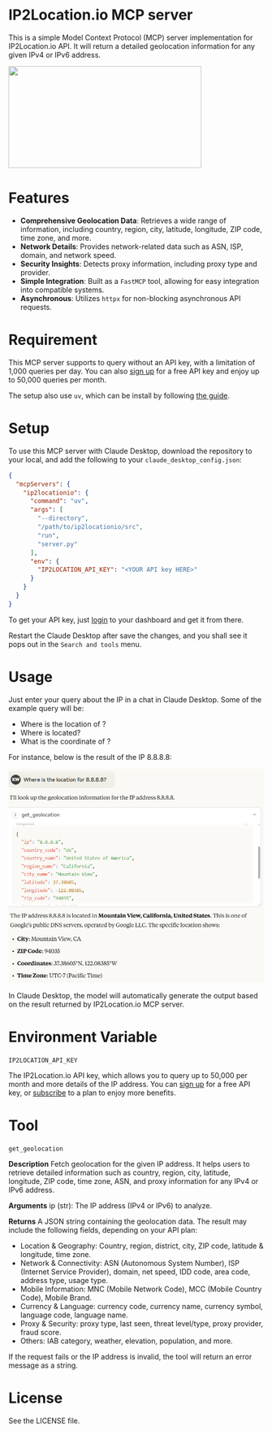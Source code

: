 # IP2Location.io MCP server

This is a simple Model Context Protocol (MCP) server implementation for IP2Location.io API. It will return a detailed geolocation information for any given IPv4 or IPv6 address.

<a href="https://glama.ai/mcp/servers/@ip2location/mcp-ip2location-io">
  <img width="380" height="200" src="https://glama.ai/mcp/servers/@ip2location/mcp-ip2location-io/badge" />
</a>

# Features

- **Comprehensive Geolocation Data**: Retrieves a wide range of information, including country, region, city, latitude, longitude, ZIP code, time zone, and more.
- **Network Details**: Provides network-related data such as ASN, ISP, domain, and network speed.
- **Security Insights**: Detects proxy information, including proxy type and provider.
- **Simple Integration**: Built as a `FastMCP` tool, allowing for easy integration into compatible systems.
- **Asynchronous**: Utilizes `httpx` for non-blocking asynchronous API requests.

# Requirement

This MCP server supports to query without an API key, with a limitation of 1,000 queries per day. You can also [sign up](https://www.ip2location.io/sign-up) for a free API key and enjoy up to 50,000 queries per month.

The setup also use `uv`, which can be install by following [the guide](https://modelcontextprotocol.io/quickstart/server#set-up-your-environment).

# Setup

To use this MCP server with Claude Desktop, download the repository to your local, and add the following to your `claude_desktop_config.json`:

```json
{
  "mcpServers": {
    "ip2locationio": {
      "command": "uv",
      "args": [
        "--directory",
        "/path/to/ip2locationio/src",
        "run",
        "server.py"
      ],
      "env": {
        "IP2LOCATION_API_KEY": "<YOUR API key HERE>"
      }
    }
  }
}
```

To get your API key, just [login](https://www.ip2location.io/log-in) to your dashboard and get it from there.

Restart the Claude Desktop after save the changes, and you shall see it pops out in the `Search and tools` menu.

# Usage

Just enter your query about the IP in a chat in Claude Desktop. Some of the example query will be:

- Where is the location of <IP>?
- Where is <IP> located?
- What is the coordinate of <IP>?

For instance, below is the result of the IP 8.8.8.8:

![The output of the IP 8.8.8.8](example.png "The output of the IP 8.8.8.8")

In Claude Desktop, the model will automatically generate the output based on the result returned by IP2Location.io MCP server.

# Environment Variable

`IP2LOCATION_API_KEY`

The IP2Location.io API key, which allows you to query up to 50,000 per month and more details of the IP address. You can [sign up](https://www.ip2location.io/sign-up) for a free API key, or [subscribe](https://www.ip2location.io/pricing) to a plan to enjoy more benefits.

# Tool

`get_geolocation`

**Description**
Fetch geolocation for the given IP address. It helps users to retrieve detailed information such as country, region, city, latitude, longitude, ZIP code, time zone, ASN, and proxy information for any IPv4 or IPv6 address.

**Arguments**
ip (str): The IP address (IPv4 or IPv6) to analyze.

**Returns**
A JSON string containing the geolocation data. The result may include the following fields, depending on your API plan:

- Location & Geography: Country, region, district, city, ZIP code, latitude & longitude, time zone.
- Network & Connectivity: ASN (Autonomous System Number), ISP (Internet Service Provider), domain, net speed, IDD code, area code, address type, usage type.
- Mobile Information: MNC (Mobile Network Code), MCC (Mobile Country Code), Mobile Brand.
- Currency & Language: currency code, currency name, currency symbol, language code, language name.
- Proxy & Security: proxy type, last seen, threat level/type, proxy provider, fraud score.
- Others: IAB category, weather, elevation, population, and more.

If the request fails or the IP address is invalid, the tool will return an error message as a string.
# License

See the LICENSE file.